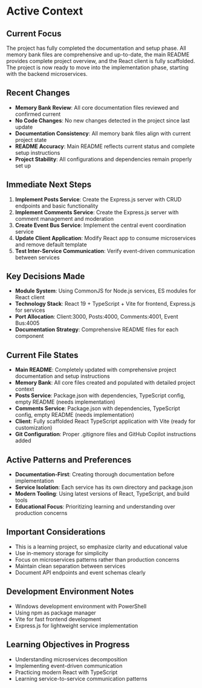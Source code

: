 # Active Context

## Current Focus
The project has fully completed the documentation and setup phase. All memory bank files are comprehensive and up-to-date, the main README provides complete project overview, and the React client is fully scaffolded. The project is now ready to move into the implementation phase, starting with the backend microservices.

## Recent Changes
- **Memory Bank Review**: All core documentation files reviewed and confirmed current
- **No Code Changes**: No new changes detected in the project since last update
- **Documentation Consistency**: All memory bank files align with current project state
- **README Accuracy**: Main README reflects current status and complete setup instructions
- **Project Stability**: All configurations and dependencies remain properly set up

## Immediate Next Steps
1. **Implement Posts Service**: Create the Express.js server with CRUD endpoints and basic functionality
2. **Implement Comments Service**: Create the Express.js server with comment management and moderation
3. **Create Event Bus Service**: Implement the central event coordination service
4. **Update Client Application**: Modify React app to consume microservices and remove default template
5. **Test Inter-Service Communication**: Verify event-driven communication between services

## Key Decisions Made
- **Module System**: Using CommonJS for Node.js services, ES modules for React client
- **Technology Stack**: React 19 + TypeScript + Vite for frontend, Express.js for services
- **Port Allocation**: Client:3000, Posts:4000, Comments:4001, Event Bus:4005
- **Documentation Strategy**: Comprehensive README files for each component

## Current File States
- **Main README**: Completely updated with comprehensive project documentation and setup instructions
- **Memory Bank**: All core files created and populated with detailed project context
- **Posts Service**: Package.json with dependencies, TypeScript config, empty README (needs implementation)
- **Comments Service**: Package.json with dependencies, TypeScript config, empty README (needs implementation)
- **Client**: Fully scaffolded React TypeScript application with Vite (ready for customization)
- **Git Configuration**: Proper .gitignore files and GitHub Copilot instructions added

## Active Patterns and Preferences
- **Documentation-First**: Creating thorough documentation before implementation
- **Service Isolation**: Each service has its own directory and package.json
- **Modern Tooling**: Using latest versions of React, TypeScript, and build tools
- **Educational Focus**: Prioritizing learning and understanding over production concerns

## Important Considerations
- This is a learning project, so emphasize clarity and educational value
- Use in-memory storage for simplicity
- Focus on microservices patterns rather than production concerns
- Maintain clean separation between services
- Document API endpoints and event schemas clearly

## Development Environment Notes
- Windows development environment with PowerShell
- Using npm as package manager
- Vite for fast frontend development
- Express.js for lightweight service implementation

## Learning Objectives in Progress
- Understanding microservices decomposition
- Implementing event-driven communication
- Practicing modern React with TypeScript
- Learning service-to-service communication patterns
